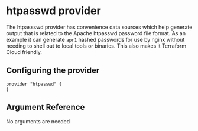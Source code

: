 # htpasswd provider

The htpassswd provider has convenience data sources which help generate output that is related to the Apache htpasswd 
password file format. As an example it can generate `apr1` hashed passwords for use by nginx without needing to shell
out to local tools or binaries. This also makes it Terraform Cloud friendly.

## Configuring the provider

```hcl
provider "htpasswd" {
}
```

## Argument Reference

No arguments are needed
